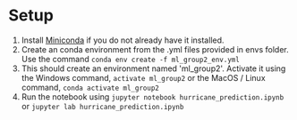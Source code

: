# Setup

1. Install [Miniconda](https://conda.io/miniconda.html) if you do not already have it installed.
2. Create an conda environment from the .yml files provided in envs folder. Use the command `conda env create -f ml_group2_env.yml`
3. This should create an environment named 'ml_group2'. Activate it using the Windows command, `activate ml_group2` or the MacOS / Linux command, `conda activate ml_group2`
4. Run the notebook using `jupyter notebook hurricane_prediction.ipynb` or `jupyter lab hurricane_prediction.ipynb`